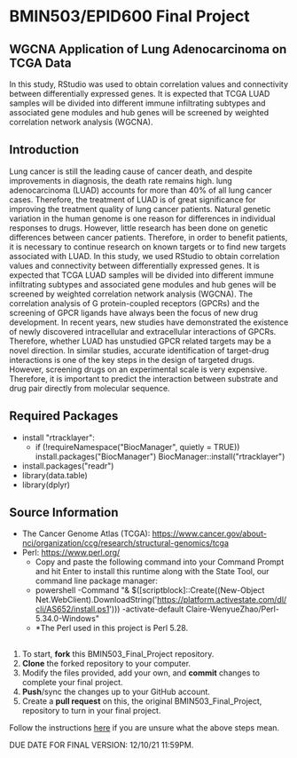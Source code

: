 # BMIN503/EPID600 Final Project
## WGCNA Application of Lung Adenocarcinoma on TCGA Data
In this study, RStudio was used to obtain correlation values and connectivity between differentially expressed genes. It is expected that TCGA LUAD samples will be divided into different immune infiltrating subtypes and associated gene modules and hub genes will be screened by weighted correlation network analysis (WGCNA). 

## Introduction
Lung cancer is still the leading cause of cancer death, and despite improvements in diagnosis, the death rate remains high. lung adenocarcinoma (LUAD) accounts for more than 40% of all lung cancer cases. Therefore, the treatment of LUAD is of great significance for improving the treatment quality of lung cancer patients. Natural genetic variation in the human genome is one reason for differences in individual responses to drugs. However, little research has been done on genetic differences between cancer patients. 
Therefore, in order to benefit patients, it is necessary to continue research on known targets or to find new targets associated with LUAD. In this study, we used RStudio to obtain correlation values and connectivity between differentially expressed genes. It is expected that TCGA LUAD samples will be divided into different immune infiltrating subtypes and associated gene modules and hub genes will be screened by weighted correlation network analysis (WGCNA). 
The correlation analysis of G protein-coupled receptors (GPCRs) and the screening of GPCR ligands have always been the focus of new drug development. In recent years, new studies have demonstrated the existence of newly discovered intracellular and extracellular interactions of GPCRs. Therefore, whether LUAD has unstudied GPCR related targets may be a novel direction. In similar studies, accurate identification of target-drug interactions is one of the key steps in the design of targeted drugs. However, screening drugs on an experimental scale is very expensive. Therefore, it is important to predict the interaction between substrate and drug pair directly from molecular sequence.

## Required Packages
- install "rtracklayer":
  - if (!requireNamespace("BiocManager", quietly = TRUE))
    install.packages("BiocManager")
    BiocManager::install("rtracklayer")
- install.packages("readr")
- library(data.table)
- library(dplyr)

## Source Information
- The Cancer Genome Atlas (TCGA): https://www.cancer.gov/about-nci/organization/ccg/research/structural-genomics/tcga
- Perl: https://www.perl.org/
  - Copy and paste the following command into your Command Prompt and hit Enter to install this runtime along with the State Tool, our command line package manager:
  - powershell -Command "& $([scriptblock]::Create((New-Object Net.WebClient).DownloadString('https://platform.activestate.com/dl/cli/AS652/install.ps1'))) -activate-default Claire-WenyueZhao/Perl-5.34.0-Windows"
  - *The Perl used in this project is Perl 5.28.

##
1. To start, **fork** this BMIN503_Final_Project repository.
1. **Clone** the forked repository to your computer.
1. Modify the files provided, add your own, and **commit** changes to complete your final project.
1. **Push**/sync the changes up to your GitHub account.
1. Create a **pull request** on this, the original BMIN503_Final_Project, repository to turn in your final project.


Follow the instructions [here][forking] if you are unsure what the above steps mean.

DUE DATE FOR FINAL VERSION: 12/10/21 11:59PM. 


<!-- Links -->
[forking]: https://guides.github.com/activities/forking/


